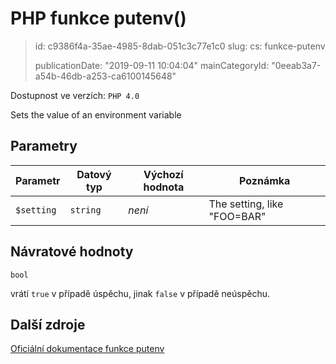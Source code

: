 PHP funkce putenv()
===================

> id: c9386f4a-35ae-4985-8dab-051c3c77e1c0
> slug:
> 	cs: funkce-putenv
>
> publicationDate: "2019-09-11 10:04:04"
> mainCategoryId: "0eeab3a7-a54b-46db-a253-ca6100145648"

Dostupnost ve verzích: `PHP 4.0`

Sets the value of an environment variable


Parametry
--------------

| Parametr | Datový typ | Výchozí hodnota | Poznámka |
|-----|-----|-----|-----|
| `$setting` | `string` | *není* | The setting, like "FOO=BAR" |


Návratové hodnoty
----------------

`bool`

vrátí `true` v případě úspěchu, jinak `false` v případě neúspěchu.

Další zdroje
------------

[Oficiální dokumentace funkce putenv](https://www.php.net/manual/en/function.putenv.php)
